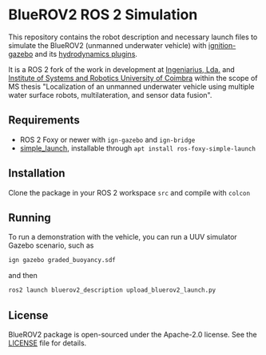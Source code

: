 # BlueROV2 ROS 2 Simulation

This repository contains the robot description and necessary launch files to simulate the BlueROV2 (unmanned underwater vehicle) with [ignition-gazebo](https://ignitionrobotics.org/libs/gazebo) and its [hydrodynamics plugins](https://ignitionrobotics.org/api/gazebo/5.0/underwater_vehicles.html).

It is a ROS 2 fork of the work in development at [Ingeniarius, Lda.](http://ingeniarius.pt/) and [Institute of Systems and Robotics University of Coimbra](https://www.isr.uc.pt/) within the scope of MS thesis "Localization of an unmanned underwater vehicle using multiple water surface robots, multilateration, and sensor data fusion".


## Requirements

- ROS 2 Foxy or newer with `ign-gazebo` and `ign-bridge`
- [simple_launch](https://github.com/oKermorgant/simple_launch), installable through `apt install ros-foxy-simple-launch`

## Installation 

Clone the package in your ROS 2 workspace `src` and compile with `colcon`

## Running 

To run a demonstration with the vehicle, you can run a UUV simulator Gazebo scenario, such as

```bash
ign gazebo graded_buoyancy.sdf
```

and then

```bash
ros2 launch bluerov2_description upload_bluerov2_launch.py
```

## License

BlueROV2 package is open-sourced under the Apache-2.0 license. See the
[LICENSE](LICENSE) file for details.
